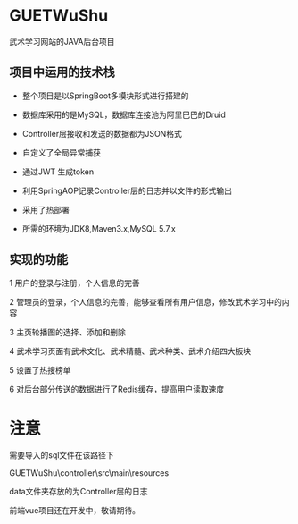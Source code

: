 # GUETWuShu
武术学习网站的JAVA后台项目

## 项目中运用的技术栈

- 整个项目是以SpringBoot多模块形式进行搭建的

- 数据库采用的是MySQL，数据库连接池为阿里巴巴的Druid

- Controller层接收和发送的数据都为JSON格式

- 自定义了全局异常捕获

- 通过JWT 生成token

- 利用SpringAOP记录Controller层的日志并以文件的形式输出

- 采用了热部署

- 所需的环境为JDK8,Maven3.x,MySQL 5.7.x

## 实现的功能

1 用户的登录与注册，个人信息的完善

2 管理员的登录，个人信息的完善，能够查看所有用户信息，修改武术学习中的内容

3 主页轮播图的选择、添加和删除

4 武术学习页面有武术文化、武术精髓、武术种类、武术介绍四大板块

5 设置了热搜榜单

6 对后台部分传送的数据进行了Redis缓存，提高用户读取速度

# 注意
需要导入的sql文件在该路径下

GUETWuShu\controller\src\main\resources

data文件夹存放的为Controller层的日志

前端vue项目还在开发中，敬请期待。
